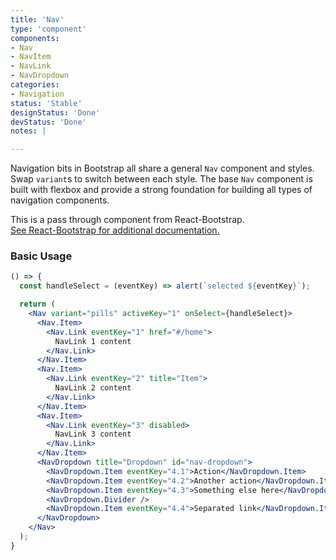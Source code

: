 ```yaml
---
title: 'Nav'
type: 'component'
components:
- Nav
- NavItem
- NavLink
- NavDropdown
categories:
- Navigation
status: 'Stable'
designStatus: 'Done'
devStatus: 'Done'
notes: |

---
```


Navigation bits in Bootstrap all share a general ``Nav`` component and styles. Swap ``variant``s to switch between each style. The base ``Nav`` component is built with flexbox and provide a strong foundation for building all types of navigation components.

<p>
  This is a pass through component from React-Bootstrap.<br/>
  <a href="https://react-bootstrap.github.io/components/navs/" target="_blank" rel="noopener noreferrer">
    See React-Bootstrap for additional documentation.
  </a>
</p>

### Basic Usage

```jsx live
() => {
  const handleSelect = (eventKey) => alert(`selected ${eventKey}`);

  return (
    <Nav variant="pills" activeKey="1" onSelect={handleSelect}>
      <Nav.Item>
        <Nav.Link eventKey="1" href="#/home">
          NavLink 1 content
        </Nav.Link>
      </Nav.Item>
      <Nav.Item>
        <Nav.Link eventKey="2" title="Item">
          NavLink 2 content
        </Nav.Link>
      </Nav.Item>
      <Nav.Item>
        <Nav.Link eventKey="3" disabled>
          NavLink 3 content
        </Nav.Link>
      </Nav.Item>
      <NavDropdown title="Dropdown" id="nav-dropdown">
        <NavDropdown.Item eventKey="4.1">Action</NavDropdown.Item>
        <NavDropdown.Item eventKey="4.2">Another action</NavDropdown.Item>
        <NavDropdown.Item eventKey="4.3">Something else here</NavDropdown.Item>
        <NavDropdown.Divider />
        <NavDropdown.Item eventKey="4.4">Separated link</NavDropdown.Item>
      </NavDropdown>
    </Nav>
  );
}
```

<testguide
  events="`onKeyDown`, `onClick`"
  dataTestId
  selectors="`nav`, `nav-pills`"
/>
